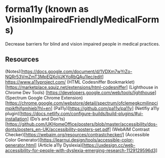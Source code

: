 # forma11y (known as VisionImpairedFriendlyMedicalForms)
Decrease barriers for blind and vision impaired people in medical practices. 

## Resources
 (Notes)[https://docs.google.com/document/d/1VDXm7wYrZo-NQRr53VmZmT3MpEQXoVJKYoRbQAu1Iec/edit]
 https://www.a11yproject.com/
(HTML Codesniffer Bookmarklet)[https://marketplace.squiz.net/extensions/html-codesniffer]
(Lighthouse in Chrome Dev Tools) [https://developers.google.com/web/tools/lighthouse]
(Spectrum Google Chrome Extension)[https://chrome.google.com/webstore/detail/spectrum/ofclemegkcmilinpcimpjkfhjfgmhieb?hl=en]
(Pa11y)[https://github.com/pa11y/pa11y]
(Netlfiy a11y plugin)[https://docs.netlify.com/configure-builds/build-plugins/#ui-installation]
(Do’s and Don’ts)[https://github.com/UKHomeOffice/posters/blob/master/accessibility/dos-donts/posters_en-UK/accessibility-posters-set.pdf]
(WebAIM Contrast Checker)[https://webaim.org/resources/contrastchecker/]
(Accessible Color Generator)[https://learnui.design/tools/accessible-color-generator.html]
(Article a11y Dyslexia)[https://uxdesign.cc/web-accessibility-for-people-with-dyslexia-emerging-research-1129129596d3]